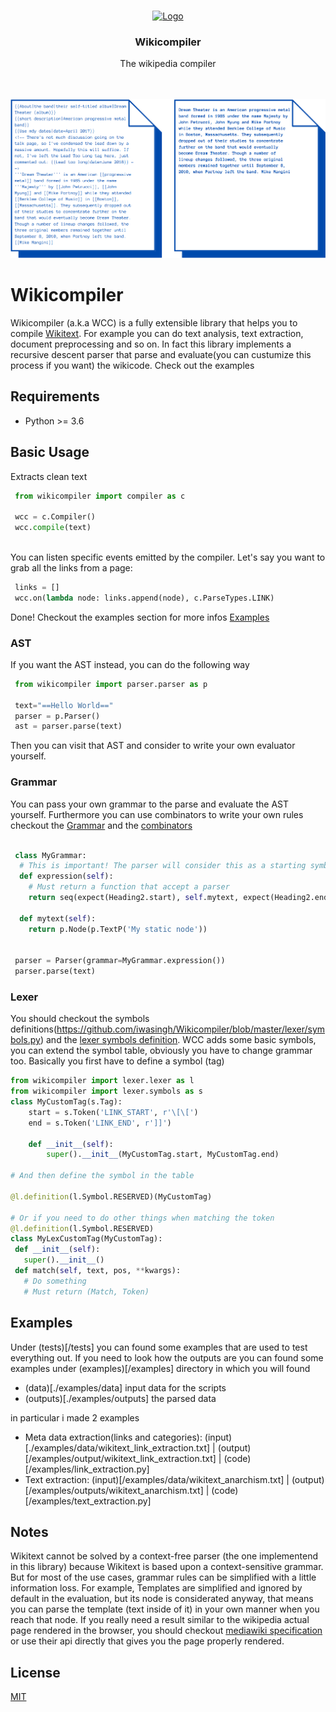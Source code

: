 <br />
<p align="center">
  <a href="https://github.com/iwasingh/Wikicompiler">
    <img src="https://i.imgur.com/fcuaUFj.png" alt="Logo" width="135px">
  </a>

  <h3 align="center">Wikicompiler</h3>

  <p align="center">
    The wikipedia compiler
    <br />
    <br />
    <br />
  </p>
  <p align="center">
   <img src="./assets/images/wcc_evaluation.png" alt="Evaluation" width="1000px">
  </p>
</p> 

# Wikicompiler

Wikicompiler (a.k.a WCC) is a fully extensible library that helps you to compile [Wikitext](https://www.mediawiki.org/wiki/Wikitext). For example you can do text analysis, text extraction, document preprocessing and so on. In fact this library implements a recursive descent parser that parse and evaluate(you can custumize this process if you want) the wikicode. Check out the examples


## Requirements
* Python >= 3.6

## Basic Usage
Extracts clean text
```python
 from wikicompiler import compiler as c
 
 wcc = c.Compiler()
 wcc.compile(text)
 
```
You can listen specific events emitted by the compiler. Let's say you want to grab all the links from a page:

```python
 links = []
 wcc.on(lambda node: links.append(node), c.ParseTypes.LINK) 

```
Done! Checkout the examples section for more infos [Examples](https://github.com/iwasingh/Wikicompiler/tree/master/examples)

### AST

If you want the AST instead, you can do the following way
```python
 from wikicompiler import parser.parser as p
 
 text="==Hello World=="
 parser = p.Parser()
 ast = parser.parse(text)

```
Then you can visit that AST and consider to write your own evaluator yourself.

### Grammar
You can pass your own grammar to the parse and evaluate the AST yourself. Furthermore you can use combinators to write your own rules checkout the [Grammar](https://github.com/iwasingh/Wikicompiler/blob/master/parser/grammar.py) and the [combinators](https://github.com/iwasingh/Wikicompiler/blob/master/utils/combinators.py)

```python

 class MyGrammar:
  # This is important! The parser will consider this as a starting symbol
  def expression(self):
    # Must return a function that accept a parser
    return seq(expect(Heading2.start), self.mytext, expect(Heading2.end))
  
  def mytext(self):
    return p.Node(p.TextP('My static node'))
    
 
 parser = Parser(grammar=MyGrammar.expression())
 parser.parse(text)
```
### Lexer
You should checkout the symbols definitions(https://github.com/iwasingh/Wikicompiler/blob/master/lexer/symbols.py) and the [lexer symbols definition](https://github.com/iwasingh/Wikicompiler/blob/master/lexer/lexer.py#L208). WCC adds some basic symbols, you can extend the symbol table, obviously you have to change grammar too.
Basically you first have to define a symbol (tag)
```python
from wikicompiler import lexer.lexer as l
from wikicompiler import lexer.symbols as s
class MyCustomTag(s.Tag):
    start = s.Token('LINK_START', r'\[\[')
    end = s.Token('LINK_END', r']]')

    def __init__(self):
        super().__init__(MyCustomTag.start, MyCustomTag.end)

# And then define the symbol in the table

@l.definition(l.Symbol.RESERVED)(MyCustomTag)

# Or if you need to do other things when matching the token
@l.definition(l.Symbol.RESERVED)
class MyLexCustomTag(MyCustomTag):
 def __init__(self):
   super().__init__()
 def match(self, text, pos, **kwargs):
   # Do something
   # Must return (Match, Token)
```
## Examples
Under (tests)[/tests] you can found some examples that are used to test everything out.
If you need to look how the outputs are you can found some examples under (examples)[/examples] directory in which you will found
 * (data)[./examples/data] input data for the scripts
 * (outputs)[./examples/outputs] the parsed data

 in particular i made 2 examples
 * Meta data extraction(links and categories): (input)[./examples/data/wikitext_link_extraction.txt] | (output)[/examples/output/wikitext_link_extraction.txt] | (code)[/examples/link_extraction.py]
 * Text extraction: (input)[/examples/data/wikitext_anarchism.txt] | (output)[/examples/outputs/wikitext_anarchism.txt] | (code)[/examples/text_extraction.py]

## Notes
Wikitext cannot be solved by a context-free parser (the one implementend in this library) because Wikitext is based upon a context-sensitive grammar.
But for most of the use cases, grammar rules can be simplified with a little information loss. For example, Templates are simplified and ignored by default in the evaluation, but its node is considerated anyway, that means you can parse the template (text inside of it) in your own manner when you reach that node. If you really need a result similar to the wikipedia actual page rendered in the browser, you should checkout [mediawiki specification](https://www.mediawiki.org/wiki/Markup_spec) or use their api directly that gives you the page properly rendered.
## License
[MIT](https://github.com/iwasingh/Wikicompiler/blob/master/LICENSE)
